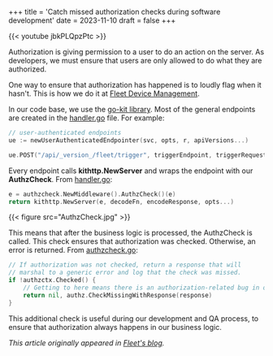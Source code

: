 +++
title = 'Catch missed authorization checks during software development'
date = 2023-11-10
draft = false
+++

{{< youtube jbkPLQpzPtc >}}

Authorization is giving permission to a user to do an action on the server.
As developers, we must ensure that users are only allowed to do what they are authorized.

One way to ensure that authorization has happened is to loudly flag when it hasn't.
This is how we do it at [Fleet Device Management](https://www.fleetdm.com).

In our code base, we use the [go-kit library](https://github.com/go-kit/kit). Most of the general endpoints are created
in the [handler.go](https://github.com/fleetdm/fleet/blob/36421bd5055d37a4c39a04e0f9bd96ad47951131/server/service/handler.go#L729) file. For example:

```go
// user-authenticated endpoints
ue := newUserAuthenticatedEndpointer(svc, opts, r, apiVersions...)

ue.POST("/api/_version_/fleet/trigger", triggerEndpoint, triggerRequest{})
```

Every endpoint calls **kithttp.NewServer** and wraps the endpoint with our **AuthzCheck**.
From [handler.go](https://github.com/fleetdm/fleet/blob/36421bd5055d37a4c39a04e0f9bd96ad47951131/server/service/handler.go#L729):

```go
e = authzcheck.NewMiddleware().AuthzCheck()(e)
return kithttp.NewServer(e, decodeFn, encodeResponse, opts...)
```

{{< figure src="AuthzCheck.jpg" >}}

This means that after the business logic is processed, the AuthzCheck is called. 
This check ensures that authorization was checked. Otherwise, an error is returned. 
From [authzcheck.go](https://github.com/fleetdm/fleet/blob/36421bd5055d37a4c39a04e0f9bd96ad47951131/server/service/middleware/authzcheck/authzcheck.go#L51):

```go
// If authorization was not checked, return a response that will
// marshal to a generic error and log that the check was missed.
if !authzctx.Checked() {
    // Getting to here means there is an authorization-related bug in our code.
    return nil, authz.CheckMissingWithResponse(response)
}
```

This additional check is useful during our development and QA process, to ensure that authorization always happens in our business logic.

_This article originally appeared in [Fleet's blog](https://fleetdm.com/guides/catch-missed-authorization-checks-during-software-development)._

